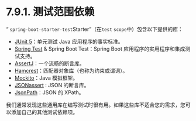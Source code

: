 # 7.9.1. 测试范围依赖

“ `spring-boot-starter-test`Starter”（在`test` `scope`中）包含以下提供的库：

* [JUnit 5](https://junit.org/junit5/)：单元测试 Java 应用程序的事实标准。
* [Spring Test](https://docs.spring.io/spring-framework/docs/5.3.22/reference/html/testing.html#integration-testing) & Spring Boot Test：Spring Boot 应用程序的实用程序和集成测试支持。
* [AssertJ](https://assertj.github.io/doc/)：一个流畅的断言库。
* [Hamcrest](https://github.com/hamcrest/JavaHamcrest)：匹配器对象库（也称为约束或谓词）。
* [Mockito](https://site.mockito.org/)：Java 模拟框架。
* [JSONassert](https://github.com/skyscreamer/JSONassert) : JSON 的断言库。
* [JsonPath](https://github.com/jayway/JsonPath)：JSON 的 XPath。

我们通常发现这些通用库在编写测试时很有用。如果这些库不适合您的需求，您可以添加自己的其他测试依赖项。
